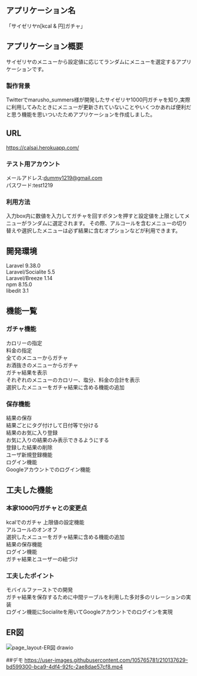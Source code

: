 ## アプリケーション名

「サイゼリヤn[kcal & 円]ガチャ」

## アプリケーション概要

サイゼリヤのメニューから設定値に応じてランダムにメニューを選定するアプリケーションです。

### 製作背景

Twitterでmarusho_summers様が開発したサイゼリヤ1000円ガチャを知り,実際に利用してみたときにメニューが更新されていないことやいくつかあれば便利だと思う機能を思いついたためアプリケーションを作成しました。

## URL
https://calsai.herokuapp.com/

### テスト用アカウント
メールアドレス:dummy1219@gmail.com  
パスワード:test1219

### 利用方法
入力box内に数値を入力してガチャを回すボタンを押すと設定値を上限としてメニューがランダムに選定されます。
その際、アルコールを含むメニューの切り替えや選択したメニューは必ず結果に含むオプションなどが利用できます。

## 開発環境
Laravel 9.38.0  
Laravel/Socialite 5.5  
Laravel/Breeze 1.14  
npm 8.15.0  
libedit 3.1  

## 機能一覧  
### ガチャ機能
カロリーの指定  
料金の指定  
全てのメニューからガチャ  
お酒抜きのメニューからガチャ  
ガチャ結果を表示  
それぞれのメニューのカロリー、塩分、料金の合計を表示  
選択したメニューをガチャ結果に含める機能の追加  
### 保存機能
結果の保存  
結果ごとにタグ付けして日付等で分ける  
結果のお気に入り登録  
お気に入りの結果のみ表示できるようにする  
登録した結果の削除  
ユーザ新規登録機能  
ログイン機能  
Googleアカウントでのログイン機能

## 工夫した機能
### 本家1000円ガチャとの変更点  
kcalでのガチャ
上限値の設定機能  
アルコールのオンオフ  
選択したメニューをガチャ結果に含める機能の追加  
結果の保存機能  
ログイン機能  
ガチャ結果とユーザーの紐づけ  

### 工夫したポイント
モバイルファーストでの開発  
ガチャ結果を保存するために中間テーブルを利用した多対多のリレーションの実装    
ログイン機能にSocialiteを用いてGoogleアカウントでのログインを実現  

## ER図  
![page_layout-ER図 drawio](https://user-images.githubusercontent.com/105765781/208471495-123d8c6b-e400-45ce-bcd0-ea1116c2fba2.png)

##デモ
https://user-images.githubusercontent.com/105765781/210137629-bd599300-bca9-4df4-92fc-2ae8dae57cf8.mp4







